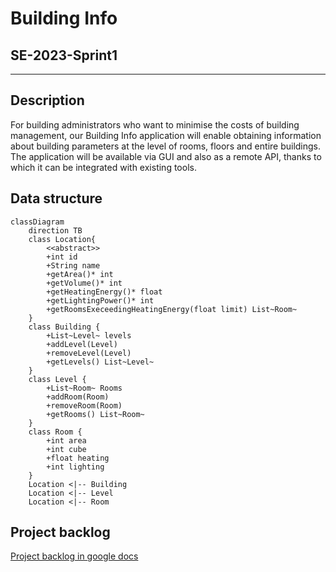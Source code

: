 # Building Info
## SE-2023-Sprint1

----

## Description

For building administrators who want to minimise the costs of building management, our Building Info application will enable obtaining information about building parameters at the level of rooms, floors and entire buildings. The application will be available via GUI and also as a remote API, thanks to which it can be integrated with existing tools. 

## Data structure

```mermaid
classDiagram
    direction TB
    class Location{
        <<abstract>>
        +int id
        +String name
        +getArea()* int
        +getVolume()* int
        +getHeatingEnergy()* float
        +getLightingPower()* int
        +getRoomsExeceedingHeatingEnergy(float limit) List~Room~
    }
    class Building {
        +List~Level~ levels
        +addLevel(Level)
        +removeLevel(Level)
        +getLevels() List~Level~
    }
    class Level {
        +List~Room~ Rooms
        +addRoom(Room)
        +removeRoom(Room)
        +getRooms() List~Room~
    }
    class Room {
        +int area
        +int cube
        +float heating
        +int lighting
    }
    Location <|-- Building
    Location <|-- Level
    Location <|-- Room
```

## Project backlog

[Project backlog in google docs](https://docs.google.com/spreadsheets/d/1l14yDciC1lDoUGGHsX6Y3OOe6MKf3woWP7lQfPoqkEs/edit?usp=sharing)